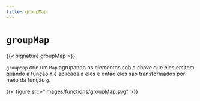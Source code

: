 ```yaml
---
title: groupMap
---
```


# `groupMap`

{{< signature groupMap >}}

`groupMap` crie um `Map` agrupando os elementos sob a chave que eles emitem quando a função `f` é aplicada a eles e então eles são transformados por meio da função `g`.

{{< figure src="images/functions/groupMap.svg" >}}
